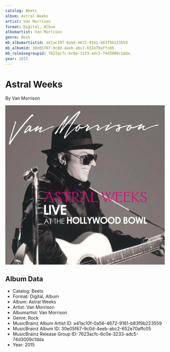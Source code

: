 ```yaml
---
catalog: Beets
album: Astral Weeks
artist: Van Morrison
format: Digital, Album
albumartist: Van Morrison
genre: Rock
mb_albumartistid: a41ac10f-0a56-4672-9161-b83f9b223559
mb_albumid: 30e05f67-9c0d-4eeb-abc2-652e70affc05
mb_releasegroupid: 7623acfc-6c0e-3233-adc5-74d3009c1dda
year: 2015
---
```


# Astral Weeks

By Van Morrison

![](../../assets/beetscovers/Van_Morrison-Astral_Weeks.jpg)

## Album Data

- Catalog: Beets
- Format: Digital, Album
- Album: Astral Weeks
- Artist: Van Morrison
- Albumartist: Van Morrison
- Genre: Rock
- MusicBrainz Album Artist ID: a41ac10f-0a56-4672-9161-b83f9b223559
- MusicBrainz Album ID: 30e05f67-9c0d-4eeb-abc2-652e70affc05
- MusicBrainz Release Group ID: 7623acfc-6c0e-3233-adc5-74d3009c1dda
- Year: 2015


